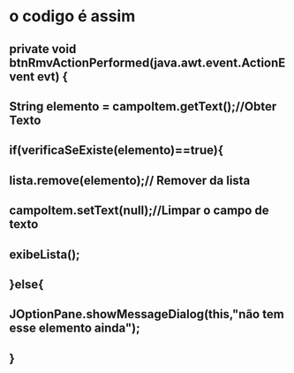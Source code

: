 # o codigo é assim
##  private void btnRmvActionPerformed(java.awt.event.ActionEvent evt) {                                       
##      String elemento = campoItem.getText();//Obter Texto
##      if(verificaSeExiste(elemento)==true){
##       lista.remove(elemento);// Remover da lista
##      campoItem.setText(null);//Limpar o campo de texto
##      exibeLista();
##      }else{
##         JOptionPane.showMessageDialog(this,"não tem esse elemento ainda");
##      }
